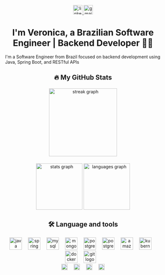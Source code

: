 <div align="center">
  <a href="https://www.linkedin.com/in/ver%C3%B4nica-ribeiro-53b267244/" target="_blank" rel="noopener noreferrer">
    <img src="https://img.shields.io/static/v1?message=LinkedIn&logo=linkedin&label=&color=0077B5&logoColor=white&labelColor=&style=for-the-badge" height="30"           alt="linkedin logo" />
  </a>
  <a href="mailto:veronicaribeiroofficial@gmail.com">
    <img src="https://img.shields.io/static/v1?message=Gmail&logo=gmail&label=&color=D14836&logoColor=white&labelColor=&style=for-the-badge" height="30" alt="gmail     logo" />
  </a>
</div>

###

<h1 align="center">I'm Veronica, a Brazilian Software Engineer | Backend Developer 👋🏼</h1>

<o align="center">I'm a Software Engineer from Brazil focused on backend development using Java, Spring Boot, and RESTful APIs<p>

###

<h2 align="center">🔥   My GitHub Stats </h2>

###

<div align="center">
  <img src="https://streak-stats.demolab.com?user=veronicasribeiro&locale=en&mode=daily&theme=dark&hide_border=false&border_radius=5&order=3" height="220" alt="streak graph"  />
</div>

###

<div align="center">
  <img src="https://github-readme-stats.vercel.app/api?username=veronicasribeiro&hide_title=false&hide_rank=false&show_icons=true&include_all_commits=true&count_private=true&disable_animations=false&theme=dracula&locale=en&hide_border=false&order=1" height="150" alt="stats graph"  />
  <img src="https://github-readme-stats.vercel.app/api/top-langs?username=veronicasribeiro&locale=en&hide_title=false&layout=compact&card_width=320&langs_count=5&theme=dracula&hide_border=false&order=2" height="150" alt="languages graph"  />
</div>

###

<h2 align="center">🛠 Language and tools</h2>

###

<div align="center">
  <img src="https://cdn.jsdelivr.net/gh/devicons/devicon/icons/java/java-original.svg" height="40" alt="java logo"  />
  <img width="12" />
  <img src="https://cdn.jsdelivr.net/gh/devicons/devicon/icons/spring/spring-original.svg" height="40" alt="spring logo"  />
  <img width="12" />
  <img src="https://cdn.jsdelivr.net/gh/devicons/devicon/icons/mysql/mysql-original.svg" height="40" alt="mysql logo"  />
  <img width="12" />
  <img src="https://cdn.jsdelivr.net/gh/devicons/devicon/icons/mongodb/mongodb-original.svg" height="40" alt="mongodb logo"  />
  <img width="12" />
  <img src="https://cdn.jsdelivr.net/gh/devicons/devicon/icons/postgresql/postgresql-original.svg" height="40" alt="postgresql logo"  />
  <img width="12" />
  <img src="https://cdn.jsdelivr.net/gh/devicons/devicon/icons/maven/maven-original.svg" height="40" alt="postgresql logo"  />
  <img width="12" />
  <img src="https://cdn.jsdelivr.net/gh/devicons/devicon/icons/amazonwebservices/amazonwebservices-line-wordmark.svg" height="40" alt="amazonwebservices logo"  />
  <img width="12" />
  <img src="https://cdn.jsdelivr.net/gh/devicons/devicon/icons/kubernetes/kubernetes-plain.svg" height="40" alt="kubernetes logo"  />
  <img width="12" />
  <img src="https://cdn.jsdelivr.net/gh/devicons/devicon/icons/docker/docker-plain-wordmark.svg" height="40" alt="docker logo"  />
  <img width="12" />
  <img src="https://cdn.jsdelivr.net/gh/devicons/devicon/icons/git/git-original.svg" height="40" alt="git logo"  />
  <img width="12" /><br>
  
  <img src="https://img.shields.io/badge/JUnit-25A162?style=for-the-badge&logo=junit5&logoColor=white" height="20" alt="JUnit logo" />
  <img width="12" />
  <img src="https://img.shields.io/badge/RabbitMQ-FF6600?style=for-the-badge&logo=rabbitmq&logoColor=white" height="20" alt="rabbitmq logo" />
  <img width="12" />
  <img src="https://img.shields.io/badge/Hibernate-59666C?style=for-the-badge&logo=hibernate&logoColor=white" height="20" alt="hibernate logo" />
  <img width="12" />
  <img src="https://img.shields.io/badge/Spring%20Security-6DB33F?style=for-the-badge&logo=spring-security&logoColor=white" height="20" alt="spring security logo" />
</div>


###
